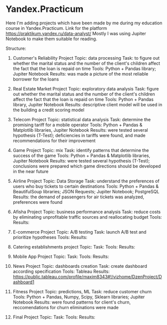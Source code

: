 # Yandex.Practicum
 Here I'm adding projects which have been made by me during my education course in Yandex.Practicum. 
 Link for the platform https://praktikum.yandex.ru/data-analyst/
 Mostly I was using Jupiter Notebook to make them suitable for reading.

 Structure:

 1. Customer's Reliability Project
 Topic: data processing
 Task: to figure out whether the marital status and the number of the client's children affect the fact that the loan is repaid on time
 Tools: Python + Pandas library; Jupiter Notebook
 Results: was made a picture of the most reliable borrower for the loans
 
 2. Real Estate Market Project
 Topic: exploratory data analysis
 Task: figure out whether the marital status and the number of the client's children affect the fact that the loan is repaid on time
 Tools: Python + Pandas library, Jupiter Notebook
 Results: descriptive client model will be used in the building a credit scoring model  
 
 3. Telecom Project
 Topic: statistical data analysis
 Task: determine the promising tariff for a mobile operator
 Tools: Python + Pandas & Matplotlib libraries, Jupiter Notebook
 Results: were tested several hypothesis (T-Test); deficiencies in tariffs were found, and made recommendations for their improvement 
 
 
 4. Game Project
 Topic: mix
 Task: identify patterns that determine the success of the game
 Tools: Python + Pandas & Matplotlib libraries, Jupiter Notebook
 Results: were tested several hypothesis (T-Test); conclusions were prepared which game directions should be developed in the near future
 
 
 5. Airline Project 
 Topic: Data Storage
 Task: understand the preferences of users who buy tickets to certain destinations
 Tools: Python + Pandas & BeautifulSoup libraries; JSON Requests; Jupiter Notebook; PostgreSQL
 Results: the demand of passengers for air tickets was analyzed, preferences were found
 
 
 6. Afisha Project 
 Topic: business performance analysis
 Task: reduce costs by eliminating unprofitable traffic sources and reallocating budget
 Tools: 
 Results: 
 
 
 7. E-commerce Project
 Topic: A/B testing
 Task: launch A/B test and prioritize hypotheses
 Tools: 
 Results: 
 
 
 8. Сatering establishments project
 Topic:
 Task: 
 Tools: 
 Results: 
 
 
 9. Mobile App Project
 Topic:
 Task: 
 Tools: 
 Results: 
 
 
 10. News Project
 Topic: dashboards creation
 Task: create dashboard according specification 
 Tools: Tableau
 Results: https://public.tableau.com/profile/maxim8343#!/vizhome/DzenProject/Dashboard1
 
 
 11. Fitness Project
 Topic: predictions, ML
 Task: reduce customer churn
 Tools: Python + Pandas, Numpy, Scipy, Sklearn libraries; Jupiter Notebook
 Results: were found patterns for client's churn, reccomendations for churn eliminations were made
 
 
 12. Final Project
 Topic:
 Task: 
 Tools: 
 Results: 
